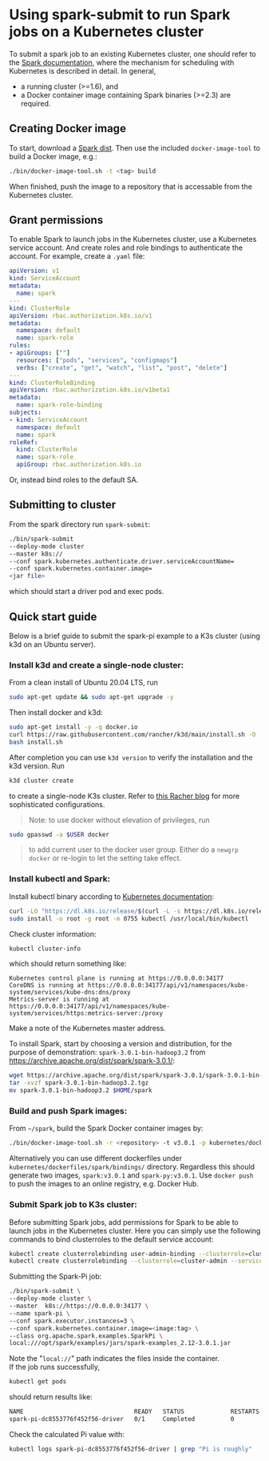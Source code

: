 # Using spark-submit to run Spark jobs on a Kubernetes cluster

To submit a spark job to an existing Kubernetes cluster, one should refer to the [Spark documentation](https://spark.apache.org/docs/latest/running-on-kubernetes.html#spark-properties), where the mechanism for scheduling with Kubernetes is described in detail. In general, 
- a running cluster (>=1.6), and 
- a Docker container image containing Spark binaries (>=2.3) are required. 

## Creating Docker image
To start, download a [Spark dist](http://spark.apache.org/downloads.html/). Then use the included `docker-image-tool` to build a Docker image, e.g.:
```sh
./bin/docker-image-tool.sh -t <tag> build
```
When finished, push the image to a repository that is accessable from the Kubernetes cluster.

## Grant permissions
To enable Spark to launch jobs in the Kubernetes cluster, use a Kubernetes service account. And create roles and role bindings to authenticate the account. For example, create a `.yaml` file:
```yaml
apiVersion: v1
kind: ServiceAccount
metadata:
  name: spark
---
kind: ClusterRole
apiVersion: rbac.authorization.k8s.io/v1
metadata:
  namespace: default
  name: spark-role
rules:
- apiGroups: [""]
  resources: ["pods", "services", "configmaps"]
  verbs: ["create", "get", "watch", "list", "post", "delete"]
---
kind: ClusterRoleBinding
apiVersion: rbac.authorization.k8s.io/v1beta1
metadata:
  name: spark-role-binding
subjects:
- kind: ServiceAccount
  namespace: default
  name: spark
roleRef:
  kind: ClusterRole
  name: spark-role
  apiGroup: rbac.authorization.k8s.io
```
Or, instead bind roles to the default SA.

## Submitting to cluster
From the spark directory run `spark-submit`:
```sh
./bin/spark-submit  
--deploy-mode cluster
--master k8s://
--conf spark.kubernetes.authenticate.driver.serviceAccountName=
--conf spark.kubernetes.container.image=  
<jar file>
```
which should start a driver pod and exec pods.

## Quick start guide
Below is a brief guide to submit the spark-pi example to a K3s cluster (using k3d on an Ubuntu server).

### Install k3d and create a single-node cluster:
From a clean install of Ubuntu 20.04 LTS, run 
```sh
sudo apt-get update && sudo apt-get upgrade -y
```
Then install docker and k3d:
```sh
sudo apt-get install -y -q docker.io
curl https://raw.githubusercontent.com/rancher/k3d/main/install.sh -O
bash install.sh
```
After completion you can use `k3d version` to verify the installation and the k3d version. 
Run 
```sh
k3d cluster create
```
to create a single-node K3s cluster. Refer to [this Racher blog](https://rancher.com/blog/2020/set-up-k3s-high-availability-using-k3d/) for more sophisticated configurations.

> Note: to use docker without elevation of privileges, run 
```sh
sudo gpasswd -a $USER docker
```
> to add current user to the docker user group. Either do a `newgrp docker` or re-login to let the setting take effect.

### Install kubectl and Spark:
Install kubectl binary according to [Kubernetes documentation](https://kubernetes.io/docs/tasks/tools/install-kubectl/):
```sh
curl -LO "https://dl.k8s.io/release/$(curl -L -s https://dl.k8s.io/release/stable.txt)/bin/linux/amd64/kubectl"
sudo install -o root -g root -m 0755 kubectl /usr/local/bin/kubectl
```
Check cluster information:
```sh
kubectl cluster-info
```
which should return something like:
```
Kubernetes control plane is running at https://0.0.0.0:34177
CoreDNS is running at https://0.0.0.0:34177/api/v1/namespaces/kube-system/services/kube-dns:dns/proxy
Metrics-server is running at https://0.0.0.0:34177/api/v1/namespaces/kube-system/services/https:metrics-server:/proxy
```
Make a note of the Kubernetes master address.

To install Spark, start by choosing a version and distribution, for the purpose of demonstration: `spark-3.0.1-bin-hadoop3.2` from https://archive.apache.org/dist/spark/spark-3.0.1/:
```sh
wget https://archive.apache.org/dist/spark/spark-3.0.1/spark-3.0.1-bin-hadoop3.2.tgz
tar -xvzf spark-3.0.1-bin-hadoop3.2.tgz
mv spark-3.0.1-bin-hadoop3.2 $HOME/spark
```

### Build and push Spark images:
From `~/spark`, build the Spark Docker container images by:
```sh
./bin/docker-image-tool.sh -r <repository> -t v3.0.1 -p kubernetes/dockerfiles/spark/Dockerfile build
```
Alternatively you can use different dockerfiles under `kubernetes/dockerfiles/spark/bindings/` directory. Regardless this should generate two images, `spark:v3.0.1` and `spark-py:v3.0.1`. Use `docker push` to push the images to an online registry, e.g. Docker Hub.

### Submit Spark job to K3s cluster:
Before submitting Spark jobs, add permissions for Spark to be able to launch jobs in the Kubernetes cluster. Here you can simply use the following commands to bind clusterroles to the default service account:
```sh
kubectl create clusterrolebinding user-admin-binding --clusterrole=cluster-admin --user=$(gcloud config get-value account)
kubectl create clusterrolebinding --clusterrole=cluster-admin --serviceaccount=default:default spark-admin
```
Submitting the Spark-Pi job:
```sh
./bin/spark-submit \
--deploy-mode cluster \
--master  k8s://https://0.0.0.0:34177 \
--name spark-pi \
--conf spark.executor.instances=3 \
--conf spark.kubernetes.container.image=<image:tag> \
--class org.apache.spark.examples.SparkPi \
local:///opt/spark/examples/jars/spark-examples_2.12-3.0.1.jar
```
Note the "`local://`" path indicates the files inside the container.  
If the job runs successfully, 
```sh
kubectl get pods
```
should return results like:
```sh
NAME                               READY   STATUS             RESTARTS   AGE
spark-pi-dc8553776f452f56-driver   0/1     Completed          0          2m42s
```
Check the calculated Pi value with:
```sh
kubectl logs spark-pi-dc8553776f452f56-driver | grep "Pi is roughly"
```

